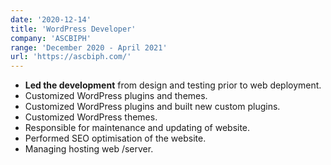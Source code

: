 ```yaml
---
date: '2020-12-14'
title: 'WordPress Developer'
company: 'ASCBIPH'
range: 'December 2020 - April 2021'
url: 'https://ascbiph.com/'
---
```


- **Led the development** from design and testing prior to web deployment.
- Customized WordPress plugins and themes.
- Customized WordPress plugins and built new custom plugins.
- Customized WordPress themes.
- Responsible for maintenance and updating of website.
- Performed SEO optimisation of the website.
- Managing hosting web /server.
